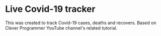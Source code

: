 # Live Covid-19 tracker

This was created to track Covid-19 cases, deaths and recovers. Based on Clever Programmer YouTube channel's related tutorial.
